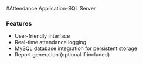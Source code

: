 #Attendance Application-SQL Server
### Features
- User-friendly interface
- Real-time attendance logging
- MySQL database integration for persistent storage
- Report generation (optional if included)
